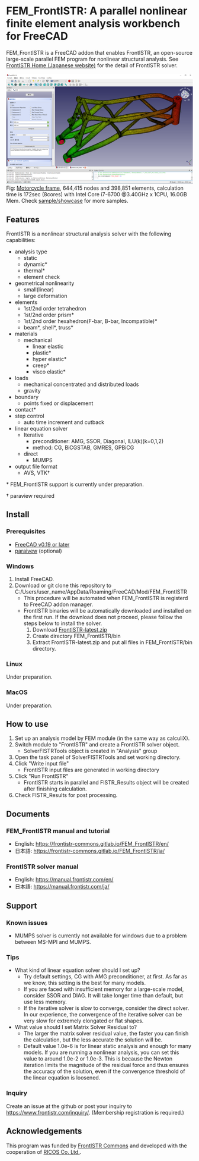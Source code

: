 # FEM_FrontISTR: A parallel nonlinear finite element analysis workbench for FreeCAD

FEM_FrontISTR is a FreeCAD addon that enables FrontISTR, an open-source large-scale parallel FEM program for nonlinear structural analysis. See [FrontISTR Home (Japanese website)](https://www.frontistr.com/) for the detail of FrontISTR solver.

![Result](sample/showcase/0a_bikeframe.png)
Fig: [Motorcycle frame](https://grabcad.com/library/motorcycle-frame-6), 644,415 nodes and 398,851 elements, calculation time is 172sec (8cores) with Intel Core i7-6700 @3.40GHz x 1CPU, 16.0GB Mem. Check [sample/showcase](./sample/showcase/README.md) for more samples.


## Features
FrontISTR is a nonlinear structural analysis solver with the following capabilities:

- analysis type
    - static
    - dynamic\*
    - thermal\*
    - element check
- geometrical nonlinearity
    - small(linear)
    - large deformation
- elements
    - 1st/2nd order tetrahedron
    - 1st/2nd order prism\*
    - 1st/2nd order hexahedron(F-bar, B-bar, Incompatible)\*
    - beam\*, shell\*, truss\*
- materials
    - mechanical
        - linear elastic
        - plastic\*
        - hyper elastic\*
        - creep\*
        - visco elastic\*
- loads
    - mechanical concentrated and distributed loads
    - gravity
- boundary
    - points fixed or displacement
- contact\*
- step control
    - auto time increment and cutback
- linear equation solver
    - Iterative
        - preconditioner: AMG, SSOR, Diagonal, ILU(k)(k=0,1,2)
        - method: CG, BiCGSTAB, GMRES, GPBiCG
    - direct
        - MUMPS
- output file format
    - AVS, VTK&dagger;

\* FEM_FrontISTR support is currently under preparation.

&dagger; paraview required

## Install

### Prerequisites

- [FreeCAD v0.19 or later](https://github.com/FreeCAD/FreeCAD/releases/)
- [paraivew](https://www.paraview.org/) (optional)

### Windows

1. Install FreeCAD.
2. Download or git clone this repository to C:/Users/user_name/AppData/Roaming/FreeCAD/Mod/FEM_FrontISTR
    - This procedure will be automated when FEM_FrontISTR is registerd to FreeCAD addon manager.
    - FrontISTR binaries will be automatically downloaded and installed on the first run. 
      If the download does not proceed, please follow the steps below to install the solver.
        1. Download [FrontISTR-latest.zip](https://www.frontistr.com/download/link.php?https://frontistr-commons.gitlab.io/FrontISTR/release/x86_64-w64-mingw32-msmpi/FrontISTR-latest.zip)
        2. Create directory FEM_FrontISTR/bin
        3. Extract FrontISTR-latest.zip and put all files in FEM_FrontISTR/bin directory.

### Linux

Under preparation.

### MacOS

Under preparation.

## How to use

1. Set up an analysis model by FEM module (in the same way as calculiX).
2. Switch module to "FrontISTR" and create a FrontISTR solver object.
    - SolverFISTRTools object is created in "Analysis" group
3. Open the task panel of SolverFISTRTools and set working directory.
4. Click "Write input file"
    - FrontISTR input files are generated in working directory
5. Click "Run FrontISTR"
    - FrontISTR starts in parallel and FISTR_Results object will be created after finishing calculation.
6. Check FISTR_Results for post processing.

## Documents

### FEM_FrontISTR manual and tutorial

  - English: https://frontistr-commons.gitlab.io/FEM_FrontISTR/en/
  - 日本語: https://frontistr-commons.gitlab.io/FEM_FrontISTR/ja/

### FrontISTR solver manual

  - English: https://manual.frontistr.com/en/
  - 日本語: https://manual.frontistr.com/ja/

## Support

### Known issues

- MUMPS solver is currently not available for windows due to a problem between MS-MPI and MUMPS.

### Tips

- What kind of linear equation solver should I set up?
  - Try default settings, CG with AMG preconditioner, at first. As far as we know, this setting is the best for many models.
  - If you are faced with insufficient memory for a large-scale model, consider SSOR and DIAG. It will take longer time than default, but use less memory.
  - If the iterative solver is slow to converge, consider the direct solver. In our experience, the convergence of the iterative solver can be very slow for extremely elongated or flat shapes.
- What value should I set Matrix Solver Residual to?
  - The larger the matrix solver residual value, the faster you can finish the calculation, but the less accurate the solution will be.
  - Default value 1.0e-6 is for linear static analysis and enough for many models. If you are running a nonlinear analysis, you can set this value to around 1.0e-2 or 1.0e-3. This is because the Newton iteration limits the magnitude of the residual force and thus ensures the accuracy of the solution, even if the convergence threshold of the linear equation is loosened.

### Inquiry

Create an issue at the github or post your inquiry to
https://www.frontistr.com/inquiry/.
(Membership registration is required.)


## Acknowledgements
This program was funded by [FrontISTR Commons](https://www.frontistr.org/) and developed with the cooperation of [RICOS Co. Ltd.](https://www.ricos.co.jp/).
